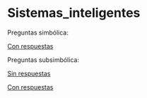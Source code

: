 # Sistemas_inteligentes

Preguntas simbólica:

  [Con respuestas](https://github.com/raulmouzo/Sistemas_inteligentes/blob/main/Preguntas_simbolica_respuestas.md)

Preguntas subsimbólica:

  [Sin respuestas](https://github.com/raulmouzo/Sistemas_inteligentes/blob/main/Preguntas_subsimbolica.md)
  
  [Con respuestas](https://github.com/raulmouzo/Sistemas_inteligentes/blob/main/Preguntas_subsimbolica_respuestas.md)
